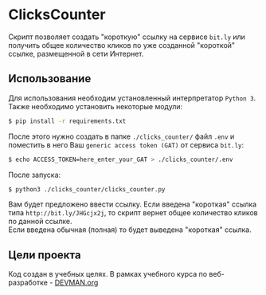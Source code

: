 # ClicksCounter
Скрипт позволяет создать "короткую" ссылку на сервисе 
`bit.ly` или получить общее количество кликов по уже 
созданной "короткой" ссылке, размещенной в сети Интернет.  
## Использование
Для использования необходим установленный интерпретатор 
`Python 3`.  
Также необходимо установить некоторые модули:  
```bash
$ pip install -r requirements.txt
```
После этого нужно создать в папке `./clicks_counter/` файл 
`.env` и поместить в него Ваш `generic access token (GAT)` 
от сервиса `bit.ly`:  
```bash
$ echo ACCESS_TOKEN=here_enter_your_GAT > ./clicks_counter/.env 
```
После запуска:  
```bash
$ python3 ./clicks_counter/clicks_counter.py
```
Вам будет предложено ввести ссылку. Если введена 
"короткая" ссылка типа `http://bit.ly/JHGcjx2j`, то 
скрипт вернет общее количество кликов по данной ссылке.  
Если введена обычная (полная) то будет выведена "короткая" 
ссылка.
## Цели проекта
Код создан в учебных целях. 
В рамках учебного курса по веб-разработке - 
[DEVMAN.org](https://dvmn.org)
